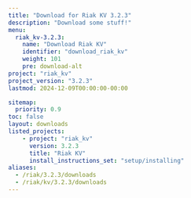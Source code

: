 ```yaml
---
title: "Download for Riak KV 3.2.3"
description: "Download some stuff!"
menu:
  riak_kv-3.2.3:
    name: "Download Riak KV"
    identifier: "download_riak_kv"
    weight: 101
    pre: download-alt
project: "riak_kv"
project_version: "3.2.3"
lastmod: 2024-12-09T00:00:00-00:00

sitemap:
  priority: 0.9
toc: false
layout: downloads
listed_projects:
    - project: "riak_kv"
      version: 3.2.3
      title: "Riak KV"
      install_instructions_set: "setup/installing"
aliases:
  - /riak/3.2.3/downloads
  - /riak/kv/3.2.3/downloads
---
```


